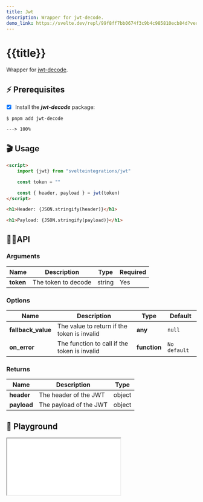 ```yaml
---
title: Jwt
description: Wrapper for jwt-decode. 
demo_link: https://svelte.dev/repl/99f8ff7bb0674f3c9b4c985810ecb84d?version=3.50.1
---
```


# {{title}}

Wrapper for [jwt-decode](https://github.com/auth0/jwt-decode).

## ⚡️ Prerequisites

- [x] Install the ***jwt-decode*** package:

<div class="termy">

```console
$ pnpm add jwt-decode

---> 100%
```

</div>

## 🎬 Usage

```html
<script>
    import {jwt} from "svelteintegrations/jwt"

    const token = ""

    const { header, payload } = jwt(token)
</script>

<h1>Header: {JSON.stringify(header)}</h1>

<h1>Payload: {JSON.stringify(payload)}</h1>

```

## 👩‍💻API

### Arguments

| Name        | Description                          | Type                          | Required |
| ----------- | ------------------------------------ | ----------------------------- | -------- |
| **token**   | The token to decode                  | string                        | Yes      |

### Options

| Name        | Description                          | Type                          | Default  |
| ----------- | ------------------------------------ | ----------------------------- | -------- |
| **fallback_value** | The value to return if the token is invalid | **any** | `null` |
| **on_error** | The function to call if the token is invalid | **function** | `No default` |

### Returns

| Name        | Description                          | Type                          |
| ----------- | ------------------------------------ | ----------------------------- |
| **header**  | The header of the JWT                | object                        |
| **payload** | The payload of the JWT               | object                        |

## 🧪 Playground

<iframe class="h-120 w-full" src="{{demo_link}}"></iframe>
